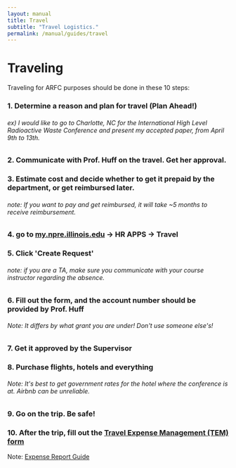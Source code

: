 ```yaml
---
layout: manual
title: Travel
subtitle: "Travel Logistics."
permalink: /manual/guides/travel
---
```


# Traveling

Traveling for ARFC purposes should be done in these 10 steps:


### 1. Determine a reason and plan for travel (Plan Ahead!)
###### ex) I would like to go to Charlotte, NC for the International High Level Radioactive Waste Conference and present my accepted paper, from April 9th to 13th.

### 2. Communicate with Prof. Huff on the travel. Get her approval.

### 3. Estimate cost and decide whether to get it prepaid by the department, or get reimbursed later.
###### note: If you want to pay and get reimbursed, it will take ~5 months to receive reimbursement.

### 4. go to [my.npre.illinois.edu](my.npre.illinois.edu) -> HR APPS -> Travel

### 5. Click 'Create Request'
###### note: if you are a TA, make sure you communicate with your course instructor regarding the absence.

### 6. Fill out the form, and the account number should be provided by Prof. Huff
###### Note: It differs by what grant you are under! Don't use someone else's!

### 7. Get it approved by the Supervisor

### 8. Purchase flights, hotels and everything
###### Note: It's best to get government rates for the hotel where the conference is at. Airbnb can be unreliable. 

### 9. Go on the trip. Be safe!

### 10. After the trip, fill out the [Travel Expense Management (TEM) form](https://www.obfs.uillinois.edu/tem-resources/)
Note: [Expense Report Guide](https://www.obfs.uillinois.edu/common/pages/DisplayFile.aspx?itemId=94835)
